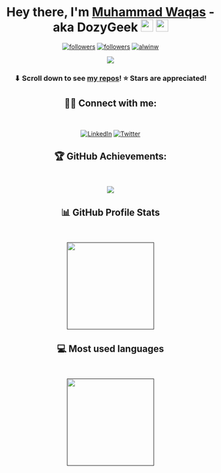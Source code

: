 <h1 align="center">Hey there, I'm <a href="https://www.linkedin.com/in/DozyGeek">Muhammad Waqas</a> - aka DozyGeek <img src="https://media.giphy.com/media/hvRJCLFzcasrR4ia7z/giphy.gif" width="28"> <img src="https://emojis.slackmojis.com/emojis/images/1531849430/4246/blob-sunglasses.gif?1531849430" width="28"/></h1>

<p align="center">
  <a href="https://twitter.com/dozygeek"><img alt="followers" title="Follow me on Twitter" src="https://img.shields.io/twitter/follow/DozyGeek?logo=Twitter&style=flat-square"/></a>
  <a href="https://github.com/WaqasAzamKml"><img alt="followers" title="Follow me on Github" src="https://img.shields.io/github/followers/WaqasAzamKml?logo=Github&style=flat-square"/></a>
  <a href="https://github.com/WaqasAzamKml" target="_blank"><img alt="alwinw" src="https://badges.pufler.dev/visits/WaqasAzamKml/WaqasAzamKml?logo=GitHub&label=visits&color=success&logoColor=white&style=flat-square"/></a>
</p>

<p align="center">
  <a href="#">
    <img src="https://github-readme-streak-stats.herokuapp.com/?user=WaqasAzamKml"/>
  </a>
</p>

<h3 align="center">⬇ Scroll down to see <a href="https://github.com/WaqasAzamKml?tab=repositories">my repos</a>! ⭐ Stars are appreciated!</h3>

<h2 align="center"> 🙋‍♂️ Connect with me:</h2>
<br/>
<p align="center">
  <a href="https://www.linkedin.com/in/DozyGeek/"><img alt="LinkedIn" title="LinkedIn" src="https://img.shields.io/badge/-LinkedIn-0077B5?style=for-the-badge&logo=linkedin&logoColor=white"/></a>
  <a href="https://twitter.com/DozyGeek"><img alt="Twitter" title="Twitter" src="https://img.shields.io/badge/-Twitter-1DA1F2?style=for-the-badge&logo=twitter&logoColor=white"/></a>
</p>

<h2 align="center"> 🏆 GitHub Achievements:</h2>

<br/>

<p align="center">
<a href="#"><img src="https://github-profile-trophy.vercel.app/?username=WaqasAzamKml&row=1&theme=discord"></a>
</p>


 <h2 align="center"> 📊 GitHub Profile Stats </h2>
  <br/>
  <p align="center">
<a href=""><img height="200px" src="https://github-readme-stats.vercel.app/api?username=WaqasAzamKml&show_icons=true&bg_color=45,c94b4b,4b134f&title_color=ffffff&text_color=ffffff&icon_color=ffc500"/></a>
  </p>
  
  <h2 align="center">💻 Most used languages</h2>

  <br/>
  <p align="center">
  <a href=""><img height="200px" src="https://github-readme-stats.vercel.app/api/top-langs/?username=WaqasAzamKml&layout=default&bg_color=45,c94b4b,4b134f&title_color=ffffff&text_color=ffffff"/></a>
  </p>

<!--
**WaqasAzamKml/WaqasAzamKml** is a ✨ _special_ ✨ repository because its `README.md` (this file) appears on your GitHub profile.

Here are some ideas to get you started:

- 🔭 I’m currently working on ...
- 🌱 I’m currently learning ...
- 👯 I’m looking to collaborate on ...
- 🤔 I’m looking for help with ...
- 💬 Ask me about ...
- 📫 How to reach me: ...
- 😄 Pronouns: ...
- ⚡ Fun fact: ...
-->
